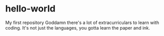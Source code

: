 # hello-world
My first repository
Goddamn there's a lot of extracurriculars to learn with coding. It's not just the languages, you gotta learn the paper and ink.
